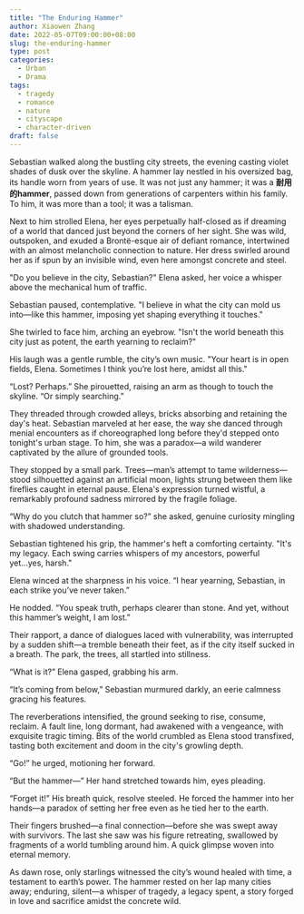 ```yaml
---
title: "The Enduring Hammer"
author: Xiaowen Zhang
date: 2022-05-07T09:00:00+08:00
slug: the-enduring-hammer
type: post
categories:
  - Urban
  - Drama
tags:
  - tragedy
  - romance
  - nature
  - cityscape
  - character-driven
draft: false
---
```


Sebastian walked along the bustling city streets, the evening casting violet shades of dusk over the skyline. A hammer lay nestled in his oversized bag, its handle worn from years of use. It was not just any hammer; it was a **耐用的hammer**, passed down from generations of carpenters within his family. To him, it was more than a tool; it was a talisman.

Next to him strolled Elena, her eyes perpetually half-closed as if dreaming of a world that danced just beyond the corners of her sight. She was wild, outspoken, and exuded a Brontë-esque air of defiant romance, intertwined with an almost melancholic connection to nature. Her dress swirled around her as if spun by an invisible wind, even here amongst concrete and steel.

"Do you believe in the city, Sebastian?" Elena asked, her voice a whisper above the mechanical hum of traffic.

Sebastian paused, contemplative. "I believe in what the city can mold us into—like this hammer, imposing yet shaping everything it touches."

She twirled to face him, arching an eyebrow. "Isn't the world beneath this city just as potent, the earth yearning to reclaim?"

His laugh was a gentle rumble, the city’s own music. "Your heart is in open fields, Elena. Sometimes I think you’re lost here, amidst all this."

“Lost? Perhaps.” She pirouetted, raising an arm as though to touch the skyline. “Or simply searching.”

They threaded through crowded alleys, bricks absorbing and retaining the day's heat. Sebastian marveled at her ease, the way she danced through menial encounters as if choreographed long before they'd stepped onto tonight's urban stage. To him, she was a paradox—a wild wanderer captivated by the allure of grounded tools.

They stopped by a small park. Trees—man’s attempt to tame wilderness—stood silhouetted against an artificial moon, lights strung between them like fireflies caught in eternal pause. Elena's expression turned wistful, a remarkably profound sadness mirrored by the fragile foliage.

“Why do you clutch that hammer so?” she asked, genuine curiosity mingling with shadowed understanding.

Sebastian tightened his grip, the hammer's heft a comforting certainty. "It's my legacy. Each swing carries whispers of my ancestors, powerful yet...yes, harsh."

Elena winced at the sharpness in his voice. “I hear yearning, Sebastian, in each strike you’ve never taken.”

He nodded. “You speak truth, perhaps clearer than stone. And yet, without this hammer’s weight, I am lost.”

Their rapport, a dance of dialogues laced with vulnerability, was interrupted by a sudden shift—a tremble beneath their feet, as if the city itself sucked in a breath. The park, the trees, all startled into stillness.

“What is it?” Elena gasped, grabbing his arm.

“It’s coming from below,” Sebastian murmured darkly, an eerie calmness gracing his features.

The reverberations intensified, the ground seeking to rise, consume, reclaim. A fault line, long dormant, had awakened with a vengeance, with exquisite tragic timing. Bits of the world crumbled as Elena stood transfixed, tasting both excitement and doom in the city's growling depth.

“Go!” he urged, motioning her forward.

“But the hammer—” Her hand stretched towards him, eyes pleading.

“Forget it!” His breath quick, resolve steeled. He forced the hammer into her hands—a paradox of setting her free even as he tied her to the earth.

Their fingers brushed—a final connection—before she was swept away with survivors. The last she saw was his figure retreating, swallowed by fragments of a world tumbling around him. A quick glimpse woven into eternal memory.

As dawn rose, only starlings witnessed the city’s wound healed with time, a testament to earth’s power. The hammer rested on her lap many cities away; enduring, silent—a whisper of tragedy, a legacy spent, a story forged in love and sacrifice amidst the concrete wild.